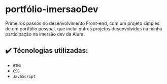 # portfólio-imersaoDev

Primeiros passos no desenvolvimento Front-end, com um projeto simples de um portfólio pessoal, que inclui outros projetos desenvolvidos na minha participação na imersão dev da Alura.

## :heavy_check_mark: Técnologias utilizadas:

- `HTML`
- `CSS`
- `JavaScript`
